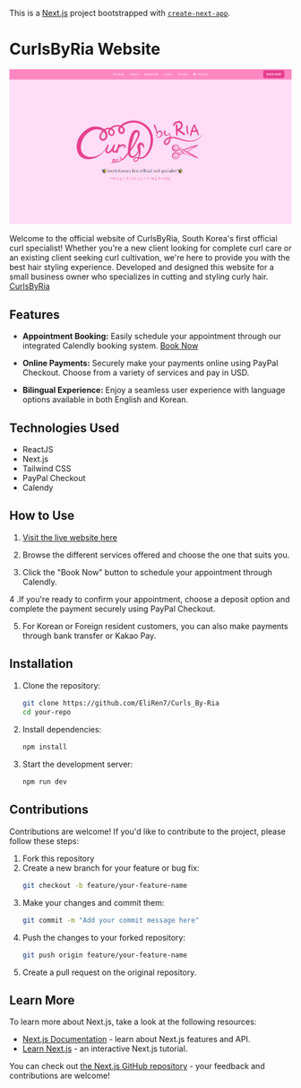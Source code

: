 This is a [Next.js](https://nextjs.org/) project bootstrapped with [`create-next-app`](https://github.com/vercel/next.js/tree/canary/packages/create-next-app).

# CurlsByRia Website

![Website](/public/assets/curlsbyriapic.png)

Welcome to the official website of CurlsByRia, South Korea's first official curl specialist! Whether you're a new client looking for complete curl care or an existing client seeking curl cultivation, we're here to provide you with the best hair styling experience. Developed and designed this website for a small business owner who specializes in cutting and styling curly hair. [CurlsByRia](https://curlsbyria.com/)

## Features

- **Appointment Booking:** Easily schedule your appointment through our integrated Calendly booking system. [Book Now](https://curlsbyria.com/)

- **Online Payments:** Securely make your payments online using PayPal Checkout. Choose from a variety of services and pay in USD.

- **Bilingual Experience:** Enjoy a seamless user experience with language options available in both English and Korean. 

## Technologies Used

- ReactJS
- Next.js
- Tailwind CSS
- PayPal Checkout
- Calendy


## How to Use

1. [Visit the live website here](https://curlsbyria.com/)

2. Browse the different services offered and choose the one that suits you.

3. Click the "Book Now" button to schedule your appointment through Calendly.

4 .If you're ready to confirm your appointment, choose a deposit option and complete the payment securely using PayPal Checkout.

5. For Korean or Foreign resident customers, you can also make payments through bank transfer or Kakao Pay.

## Installation

1. Clone the repository:
   ```bash
   git clone https://github.com/EliRen7/Curls_By-Ria
   cd your-repo

2. Install dependencies:
   ```bash
   npm install
   
3. Start the development server:
   ```bash
   npm run dev

## Contributions 

Contributions are welcome! If you'd like to contribute to the project, please follow these steps:

1. Fork this repository
2. Create a new branch for your feature or bug fix:
   ```bash
   git checkout -b feature/your-feature-name
3. Make your changes and commit them:
   ```bash
   git commit -m "Add your commit message here"
4. Push the changes to your forked repository:
   ```bash
   git push origin feature/your-feature-name
5. Create a pull request on the original repository.


## Learn More

To learn more about Next.js, take a look at the following resources:

- [Next.js Documentation](https://nextjs.org/docs) - learn about Next.js features and API.
- [Learn Next.js](https://nextjs.org/learn) - an interactive Next.js tutorial.

You can check out [the Next.js GitHub repository](https://github.com/vercel/next.js/) - your feedback and contributions are welcome!


